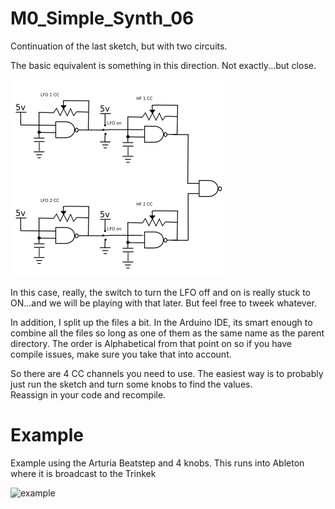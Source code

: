 # M0_Simple_Synth_06

Continuation of the last sketch, but with two circuits.

The basic equivalent is something in this direction.  Not exactly...but close.

![Capture1](https://github.com/robstave/trinketM0Synth/blob/master/nandsynth/M0_Simple_Synth_06/images/circuita2.PNG)

In this case, really, the switch to turn the LFO off and on is really stuck to ON...and we will be playing with that later.  But feel free to tweek whatever.

In addition, I split up the files a bit.  In the Arduino IDE, its smart enough to combine all the files so long as one of them as the same name as the parent directory.  The order is Alphabetical from that point on so if you have compile issues, make sure you take that into account.

So there are 4 CC channels you need to use.  The easiest way is to probably just run the sketch and turn some knobs to find the values.  
Reassign in your code and recompile.

# Example

Example using the Arturia Beatstep and 4 knobs.
This runs into Ableton where it is broadcast to the Trinkek

![example](https://www.youtube.com/watch?v=Z4xIJpqLlFo)
